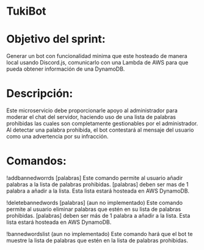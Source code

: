 # TukiBot

# Objetivo del sprint:
Generar un bot con funcionalidad minima que este hosteado de manera local usando Discord.js, comunicarlo con una Lambda de AWS para que pueda obtener información de una DynamoDB.


# Descripción:
Este microservicio debe proporcionarle apoyo al administrador para moderar el chat del servidor, haciendo uso de una lista de palabras prohibidas las cuales son completamente gestionables por el administrador. Al detectar una palabra prohibida, el bot contestará al mensaje del usuario como una advertencia por su infracción.

# Comandos:
!addbannedworrds [palabras]
Este comando permite al usuario añadir palabras a la lista de palabras prohibidas. [palabras] deben ser mas de 1 palabra a añadir a la lista. Esta lista estará hosteada en AWS DynamoDB.

!deletebannedwords [palabras] (aun no implementado)
Este comando permite al usuario eliminar palabras que estén en su lista de palabras prohibidas. [palabras] deben ser más de 1 palabra a añadir a la lista. Esta lista estará hosteada en AWS DynamoDB.

!bannedwordslist (aun no implementado)
Este comando hará que el bot te muestre la lista de palabras que estén en la lista de palabras prohibidas.
